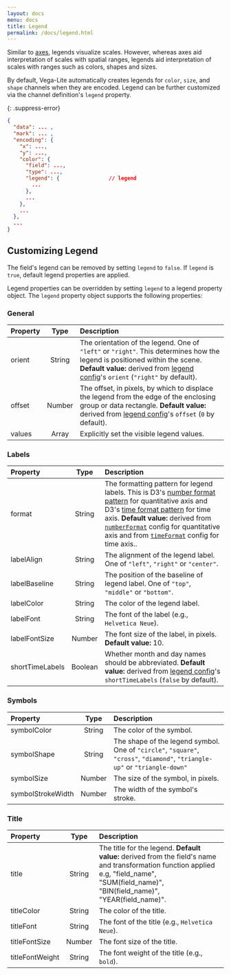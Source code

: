 ```yaml
---
layout: docs
menu: docs
title: Legend
permalink: /docs/legend.html
---
```


Similar to [axes](axis.html), legends visualize scales. However, whereas axes aid interpretation of scales with spatial ranges, legends aid interpretation of scales with ranges such as colors, shapes and sizes.

By default, Vega-Lite automatically creates legends for `color`, `size`, and `shape` channels when they are encoded. Legend can be further customized via the channel definition's `legend` property.

{: .suppress-error}
```json
{
  "data": ... ,
  "mark": ... ,
  "encoding": {
    "x": ...,
    "y": ...,
    "color": {
      "field": ...,
      "type": ...,
      "legend": {                // legend
        ...
      },
      ...
    },
    ...
  },
  ...
}
```

## Customizing Legend

The field's legend can be removed by setting `legend` to `false`.
If `legend` is `true`, default legend properties are applied.

Legend properties can be overridden by setting `legend` to a legend property object.
The `legend` property object supports the following properties:

### General

| Property      | Type          | Description    |
| :------------ |:-------------:| :------------- |
| orient        | String        | The orientation of the legend. One of `"left"` or `"right"`. This determines how the legend is positioned within the scene. <span class="note-line">__Default value:__  derived from [legend config](config.html#legend-config)'s `orient` (`"right"` by default).</span>|
| offset        | Number        | The offset, in pixels, by which to displace the legend from the edge of the enclosing group or data rectangle. <span class="note-line">__Default value:__  derived from [legend config](config.html#legend-config)'s `offset` (`0` by default).</span> |
| values        | Array         | Explicitly set the visible legend values.|

### Labels
| Property      | Type          | Description    |
| :------------ |:-------------:| :------------- |
| format        | String        | The formatting pattern for legend labels. This is D3's [number format pattern](https://github.com/mbostock/d3/wiki/Formatting) for quantitative axis and D3's [time format pattern](https://github.com/mbostock/d3/wiki/Time-Formatting) for time axis. <span class="note-line">__Default value:__  derived from [`numberFormat`](config.html#format) config for quantitative axis and from [`timeFormat`](config.html#format) config for time axis.</span>. |
| labelAlign    | String        | The alignment of the legend label. One of `"left"`, `"right"` or `"center"`. |
| labelBaseline | String        | The position of the baseline of legend label. One of `"top"`, `"middle"` or `"bottom"`. |
| labelColor    | String        | The color of the legend label. |
| labelFont     | String        | The font of the label (e.g., `Helvetica Neue`). |
| labelFontSize | Number        | The font size of the label, in pixels. <span class="note-line">__Default value:__ 10.</span> |
| shortTimeLabels | Boolean       | Whether month and day names should be abbreviated. <span class="note-line">__Default value:__  derived from [legend config](config.html#legend-config)'s `shortTimeLabels` (`false` by default).</span>|

### Symbols
| Property      | Type          | Description    |
| :------------ |:-------------:| :------------- |
| symbolColor   | String        | The color of the symbol. |
| symbolShape   | String        | The shape of the legend symbol. One of `"circle"`, `"square"`, `"cross"`, `"diamond"`, `"triangle-up"` or `"triangle-down"` |
| symbolSize    | Number        | The size of the symbol, in pixels.  |
| symbolStrokeWidth   | Number      | The width of the symbol's stroke. |


### Title
| Property      | Type          | Description    |
| :------------ |:-------------:| :------------- |
| title         | String        | The title for the legend. <span class="note-line">__Default value:__  derived from the field's name and transformation function applied e.g, "field_name", "SUM(field_name)", "BIN(field_name)", "YEAR(field_name)".</span> |
| titleColor    | String        | The color of the title. |
| titleFont     | String        | The font of the title (e.g., `Helvetica Neue`). |
| titleFontSize | Number        | The font size of the title. |
| titleFontWeight   | String        | The font weight of the title (e.g., `bold`). | 
